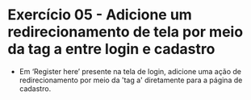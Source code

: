# Exercício 05 - Adicione um redirecionamento de tela por meio da tag a entre login e cadastro

- Em ‘Register here’ presente na tela de login, adicione uma ação de redirecionamento por meio da 'tag a' diretamente para a página de cadastro.
